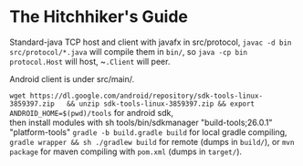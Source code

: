 # The Hitchhiker's Guide


Standard-java TCP host and client with javafx in src/protocol, 
`javac -d bin src/protocol/*.java` will compile them in `bin/`, so 
`java -cp bin protocol.Host` will host,  ~`.Client` will peer. 

Android client is under src/main/. 

   `wget https://dl.google.com/android/repository/sdk-tools-linux-3859397.zip  
   && unzip sdk-tools-linux-3859397.zip && export ANDROID_HOME=$(pwd)/tools` for android sdk,  
   then install modules with sh tools/bin/sdkmanager "build-tools;26.0.1" "platform-tools"
`gradle -b build.gradle build` for local gradle compiling, 
`gradle wrapper && sh ./gradlew build` for remote (dumps in `build/`), or 
`mvn package` for maven compiling with `pom.xml` (dumps in `target/`).

